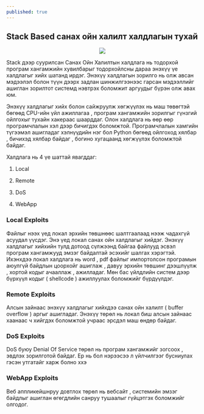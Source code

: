```yaml
---
published: true
---
```

## Stack Based санах ойн халилт халдлагын тухай

<p align="center">
  <img src="https://raw.githubusercontent.com/fg0d/fg0d.github.io/master/photos/stack/stackk.jpeg">
</p>

Stack дээр суурилсан Санах Ойн Халилтын халдлага нь тодорхой програм хангамжийн хувилбарыг тодорхойлсны дараа энэхүү үе халдлагыг хийх шатанд ирдэг. Энэхүү халдлагын зорилго нь олж авсан мэдээлэл болон түүн дээрх задлан шинжилгээнээс гарсан мэдээллийг ашиглан зорилтот системд нэвтрэх боломжит аргуудыг бүрэн олж авах юм.

Энэхүү халдлагыг хийх болон сайжруулж хөгжүүлэх нь маш төвөгтэй бөгөөд CPU-ийн үйл ажиллагаа , програм хангамжийн зорилгыг гүнзгий ойлгохыг тухайн хакераас шаарддаг. Олон халдлага нь өөр өөр програмчлалын хэл дээр бичигдэх боломжтой. Програмчлалын хамгийн түгээмэл ашигладаг хэлнүүдийн нэг бол Python бөгөөд ойлгоход хялбар , бичихэд хялбар байдаг , богино хугацаанд хөгжүүлэх боломжтой байдаг.

Халдлага нь 4 үе шаттай явагддаг:

1. Local

2. Remote

3. DoS

4. WebApp

### Local Exploits

Файлыг нээх үед локал эрхийн төвшнөөс шалтгаалаад нээж чадахгүй асуудал үүсдэг. Энэ үед локал санах ойн халдлагыг хийдэг. Энэхүү халдлагыг хийхийн тулд дотоод сүлжээнд байгаа файлууд эсвэл програм хангамжууд эмзэг байдалтай эсэхийг шалгах хэрэгтэй. Ихэнхдээ локал халдлага нь word , pdf файлыг импортолсон програмын аюулгүй байдлын цоорхойг ашиглаж , давуу эрхийн төвшинг дээшлүүлж , хортой кодыг ачааллаж , ажилладаг. Мөн бас үйлдлийн систем дээр бүрхүүл кодыг ( shellcode ) ажиллуулах боломжийг бүрдүүлдэг.

### Remote Exploits

Алсын зайнаас энэхүү халдлагыг хийхдээ санах ойн халилт ( buffer overflow ) аргыг ашигладаг. Энэхүү төрөл нь локал биш алсын зайнаас хаанаас ч хийгдэх боломжтой учраас эрсдэл маш өндөр байдаг.

### DoS Exploits

DoS буюу Denial Of Service төрөл нь програм хангамжийг зогсоох , эвдлэх зорилготой байдаг. Ер нь бол нэрээсээ л үйлчилгээг бусниулах гэсэн утгатайг харж болно ххэ

### WebApp Exploits

Веб аппликейшнруу довтлох төрөл нь вебсайт , системийн эмзэг байдлыг ашиглан өгөгдлийн санруу тушаалыг гүйцэтгэх боломжийг олгодог.




